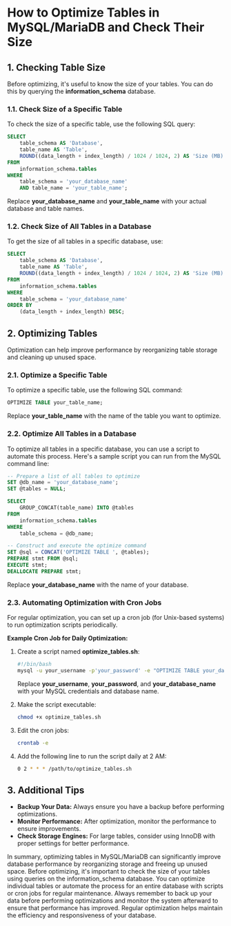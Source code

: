 # How to Optimize Tables in MySQL/MariaDB and Check Their Size

## 1. Checking Table Size

Before optimizing, it's useful to know the size of your tables. You can do this by querying the **information_schema** database.

### 1.1. Check Size of a Specific Table

To check the size of a specific table, use the following SQL query:

```sql
SELECT 
    table_schema AS 'Database',
    table_name AS 'Table',
    ROUND((data_length + index_length) / 1024 / 1024, 2) AS 'Size (MB)'
FROM 
    information_schema.tables
WHERE 
    table_schema = 'your_database_name'
    AND table_name = 'your_table_name';
```

Replace **your_database_name** and **your_table_name** with your actual database and table names.

### 1.2. Check Size of All Tables in a Database

To get the size of all tables in a specific database, use:

```sql
SELECT 
    table_schema AS 'Database',
    table_name AS 'Table',
    ROUND((data_length + index_length) / 1024 / 1024, 2) AS 'Size (MB)'
FROM 
    information_schema.tables
WHERE 
    table_schema = 'your_database_name'
ORDER BY 
    (data_length + index_length) DESC;
```

## 2. Optimizing Tables

Optimization can help improve performance by reorganizing table storage and cleaning up unused space.

### 2.1. Optimize a Specific Table

To optimize a specific table, use the following SQL command:

```sql
OPTIMIZE TABLE your_table_name;
```

Replace **your_table_name** with the name of the table you want to optimize.

### 2.2. Optimize All Tables in a Database

To optimize all tables in a specific database, you can use a script to automate this process. Here's a sample script you can run from the MySQL command line:

```sql
-- Prepare a list of all tables to optimize
SET @db_name = 'your_database_name';
SET @tables = NULL;

SELECT 
    GROUP_CONCAT(table_name) INTO @tables
FROM 
    information_schema.tables
WHERE 
    table_schema = @db_name;

-- Construct and execute the optimize command
SET @sql = CONCAT('OPTIMIZE TABLE ', @tables);
PREPARE stmt FROM @sql;
EXECUTE stmt;
DEALLOCATE PREPARE stmt;
```

Replace **your_database_name** with the name of your database.

### 2.3. Automating Optimization with Cron Jobs

For regular optimization, you can set up a cron job (for Unix-based systems) to run optimization scripts periodically.

**Example Cron Job for Daily Optimization:**

1. Create a script named **optimize_tables.sh**:

   ```bash
   #!/bin/bash
   mysql -u your_username -p'your_password' -e "OPTIMIZE TABLE your_database_name.*;" 
   ```

   Replace **your_username**, **your_password**, and **your_database_name** with your MySQL credentials and database name.

2. Make the script executable:

   ```bash
   chmod +x optimize_tables.sh
   ```

3. Edit the cron jobs:

   ```bash
   crontab -e
   ```

4. Add the following line to run the script daily at 2 AM:

   ```bash
   0 2 * * * /path/to/optimize_tables.sh
   ```

## 3. Additional Tips

- **Backup Your Data:** Always ensure you have a backup before performing optimizations.
- **Monitor Performance:** After optimization, monitor the performance to ensure improvements.
- **Check Storage Engines:** For large tables, consider using InnoDB with proper settings for better performance.

In summary, optimizing tables in MySQL/MariaDB can significantly improve database performance by reorganizing storage and freeing up unused space. Before optimizing, it's important to check the size of your tables using queries on the information_schema database. You can optimize individual tables or automate the process for an entire database with scripts or cron jobs for regular maintenance. Always remember to back up your data before performing optimizations and monitor the system afterward to ensure that performance has improved. Regular optimization helps maintain the efficiency and responsiveness of your database.
